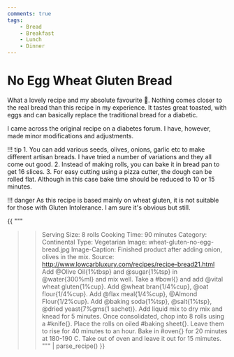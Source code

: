 ```yaml
---
comments: true
tags:
    - Bread
    - Breakfast
    - Lunch
    - Dinner
---
```


# No Egg Wheat Gluten Bread

What a lovely recipe and my absolute favourite :green_heart:. Nothing comes closer to the real bread than this recipe in my experience. It tastes great toasted, with eggs and can basically replace the traditional bread for a diabetic.

I came across the original recipe on a diabetes forum. I have, however, made minor modifications and adjustments.

!!! tip
    1. You can add various seeds, olives, onions, garlic etc to make different artisan breads. I have tried a number of variations and they all come out good.
    2. Instead of making rolls, you can bake it in bread pan to get 16 slices.
    3. For easy cutting using a pizza cutter, the dough can be rolled flat. Although in this case bake time should be reduced to 10 or 15 minutes.

!!! danger
    As this recipe is based mainly on wheat gluten, it is not suitable for those with Gluten Intolerance. I am sure it's obvious but still.

{{ """
>> Serving Size: 8 rolls
>> Cooking Time: 90 minutes
>> Category: Continental
>> Type: Vegetarian
>> Image: wheat-gluten-no-egg-bread.jpg
>> Image-Caption: Finished product after adding onion, olives in the mix.
>> Source: http://www.lowcarbluxury.com/recipes/recipe-bread21.html
Add @Olive Oil{1%tbsp} and @sugar{1%tsp} in @water{300%ml} and mix well.
Take a #bowl{} and add @vital wheat gluten{1%cup}.
Add @wheat bran{1/4%cup}, @oat flour{1/4%cup}.
Add @flax meal{1/4%cup}, @Almond Flour{1/2%cup}.
Add @baking soda{1%tsp}, @salt{1%tsp}, @dried yeast{7%gms(1 sachet)}.
Add liquid mix to dry mix and knead for 5 minutes.
Once consolidated, chop into 8 rolls using a #knife{}. 
Place the rolls on oiled #baking sheet{}.
Leave them to rise for 40 minutes to an hour.
Bake in #oven{} for 20 minutes at 180-190 C.
Take out of oven and leave it out for 15 mimutes.
""" 
| parse_recipe() }}
